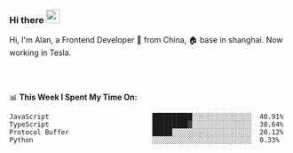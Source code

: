 ### Hi there <img src="https://media.giphy.com/media/hvRJCLFzcasrR4ia7z/giphy.gif" width="25px">

<!-- ![visitors](https://visitor-badge.glitch.me/badge?page_id=dislfyer.dislfyer) -->

Hi, I'm Alan, a Frontend Developer 🚀 from China, 🏠 base in shanghai. Now working in Tesla.

<br/>
<br/>

📊 **This Week I Spent My Time On:**


<!--START_SECTION:waka-->

```text
JavaScript                          ██████████░░░░░░░░░░░░░░░  40.91%
TypeScript                          █████████▓░░░░░░░░░░░░░░░  38.64%
Protocol Buffer                     █████░░░░░░░░░░░░░░░░░░░░  20.12%
Python                              ░░░░░░░░░░░░░░░░░░░░░░░░░  0.33%
```

<!--END_SECTION:waka-->

<!--
**About Me:**
 -->
